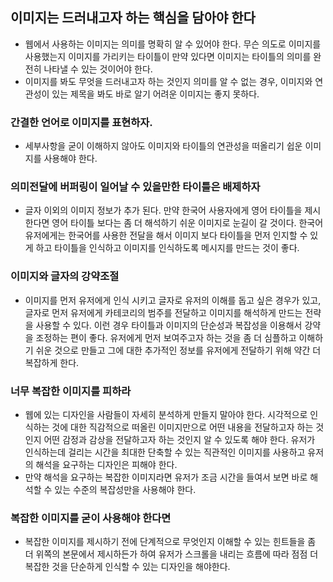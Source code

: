 ## 이미지는 드러내고자 하는 핵심을 담아야 한다
- 웹에서 사용하는 이미지는 의미를 명확히 알 수 있어야 한다. 무슨 의도로 이미지를 사용했는지 이미지를 가리키는 타이틀이 만약 있다면 이미지는 타이틀의 의미를 완전히 나타낼 수 있는 것이어야 한다.
- 이미지를 봐도 무엇을 드러내고자 하는 것인지 의미를 알 수 없는 경우, 이미지와 연관성이 있는 제목을 봐도 바로 알기 어려운 이미지는 좋지 못하다.

### 간결한 언어로 이미지를 표현하자.
- 세부사항을 굳이 이해하지 않아도 이미지와 타이틀의 연관성을 떠올리기 쉽운 이미지를 사용해야 한다.

### 의미전달에 버퍼링이 일어날 수 있을만한 타이틀은 배제하자
- 글자 이외의 이미지 정보가 추가 된다. 만약 한국어 사용자에게 영어 타이틀을 제시한다면 영어 타이틀 보다는 좀 더 해석하기 쉬운 이미지로 눈길이 갈 것이다. 한국어 유저에게는 한국어를 사용한 전달을 해서 이미지 보다 타이틀을 먼저 인지할 수 있게 하고 타이틀을 인식하고 이미지를 인식하도록 메시지를 만드는 것이 좋다.

### 이미지와 글자의 강약조절
- 이미지를 먼저 유저에게 인식 시키고 글자로 유저의 이해를 돕고 싶은 경우가 있고, 글자로 먼저 유저에게 카테코리의 범주를 전달하고 이미지를 해석하게 만드는 전략을 사용할 수 있다. 이런 경우 타이틀과 이미지의 단순성과 복잡성을 이용해서 강약을 조정하는 편이 좋다. 유저에게 먼저 보여주고자 하는 것을 좀 더 심플하고 이해하기 쉬운 것으로 만들고 그에 대한 추가적인 정보를 유저에게 전달하기 위해 약간 더 복잡하게 한다.

### 너무 복잡한 이미지를 피하라
- 웹에 있는 디자인을 사람들이 자세히 분석하게 만들지 말아야 한다. 시각적으로 인식하는 것에 대한 직감적으로 떠올린 이미지만으로 어떤 내용을 전달하고자 하는 것인지 어떤 감정과 감상을 전달하고자 하는 것인지 알 수 있도록 해야 한다. 유저가 인식하는데 걸리는 시간을 최대한 단축할 수 있는 직관적인 이미지를 사용하고 유저의 해석을 요구하는 디자인은 피해야 한다.
- 만약 해석을 요구하는 복잡한 이미지라면 유저가 조금 시간을 들여서 보면 바로 해석할 수 있는 수준의 복잡성만을 사용해야 한다.

### 복잡한 이미지를 굳이 사용해야 한다면
- 복잡한 이미지를 제시하기 전에 단계적으로 무엇인지 이해할 수 있는 힌트들을 좀 더 위쪽의 본문에서 제시하든가 하여 유저가 스크롤을 내리는 흐름에 따라 점점 더 복잡한 것을 단순하게 인식할 수 있는 디자인을 해야한다.
